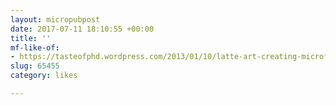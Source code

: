 ```yaml
---
layout: micropubpost
date: 2017-07-11 18:10:55 +00:00
title: ''
mf-like-of:
- https://tasteofphd.wordpress.com/2013/01/10/latte-art-creating-microfoam-milk-without-a-steamer/
slug: 65455
category: likes

---
```

